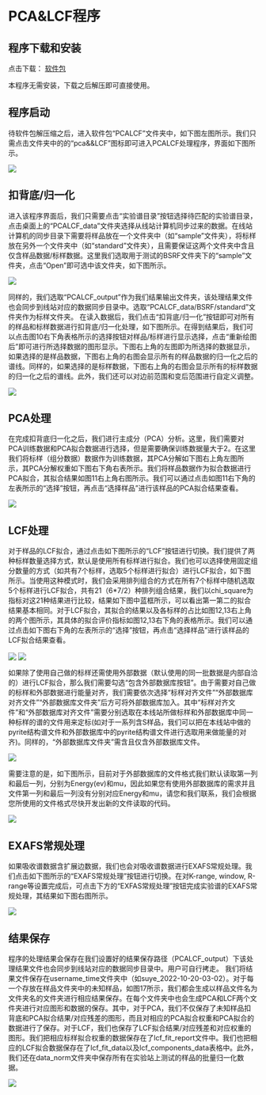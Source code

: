 # PCA&LCF程序

## 程序下载和安装

点击下载： [软件包](https://docs.ihep.ac.cn/link/AAE67B274B4ED74B279597B07BD9D3164C)

本程序无需安装，下载之后解压即可直接使用。


## 程序启动
待软件包解压缩之后，进入软件包“PCALCF”文件夹中，如下图左图所示。我们只需点击文件夹中的的“pca&&LCF”图标即可进入PCALCF处理程序，界面如下图所示。

<img src="../images/launch_xaspca1.png" align=center />

## 扣背底/归一化
进入该程序界面后，我们只需要点击“实验谱目录”按钮选择待匹配的实验谱目录，点击桌面上的“PCALCF_data”文件夹选择从线站计算机同步过来的数据。在线站计算机的同步目录下需要将样品放在一个文件夹中（如“sample”文件夹），将标样放在另外一个文件夹中（如“standard”文件夹），且需要保证这两个文件夹中含且仅含样品数据/标样数据。这里我们选取用于测试的BSRF文件夹下的“sample”文件夹，点击“Open”即可选中该文件夹，如下图所示。

<img src="../images/dataselect_pca.png" align=center />

同样的，我们选取“PCALCF_output”作为我们结果输出文件夹，该处理结果文件也会同步到线站对应的数据同步目录中。选取“PCALCF_data/BSRF/standard”文件夹作为标样文件夹。
在读入数据后，我们点击“扣背底/归一化”按钮即可对所有的样品和标样数据进行扣背底/归一化处理，如下图所示。在得到结果后，我们可以点击图10右下角表格所示的选择按钮对样品/标样进行显示选择，点击“重新绘图后”即可进行所选择数据的图形显示。下图右上角的左图即为所选择的数据显示，如果选择的是样品数据，下图右上角的右图会显示所有的样品数据的归一化之后的谱线。同样的，如果选择的是标样数据，下图右上角的右图会显示所有的标样数据的归一化之后的谱线。此外，我们还可以对边前范围和变后范围进行自定义调整。

<img src="../images/workflow_xaspcanor.png" align=center />

## PCA处理
在完成扣背底归一化之后，我们进行主成分（PCA）分析。这里，我们需要对PCA训练数据和PCA拟合数据进行选择，但是需要确保训练数据量大于2。在这里我们将标样（组分数据）数据作为训练数据，其PCA分解如下图右上角左图所示，其PCA分解权重如下图右下角右表所示。我们将样品数据作为拟合数据进行PCA拟合，其拟合结果如图11右上角右图所示。我们可以通过点击如图11右下角的左表所示的“选择”按钮，再点击“选择样品”进行该样品的PCA拟合结果查看。


<img src="../images/workflow_xaspca.png" align=center />

## LCF处理
对于样品的LCF拟合，通过点击如下图所示的“LCF”按钮进行切换。我们提供了两种标样数量选择方式，默认是使用所有标样进行拟合。我们也可以选择使用固定组分数量的方式（如共有7个标样，选取5个标样进行拟合）进行LCF拟合，如下图所示。当使用这种模式时，我们会采用排列组合的方式在所有7个标样中随机选取5个标样进行LCF拟合，共有21（6*7/2）种排列组合结果，我们以chi_square为指标对这21种结果进行比较，结果如下图中蓝框所示，可以看出第一第二的拟合结果基本相同。对于LCF拟合，其拟合的结果以及各标样的占比如图12,13右上角的两个图所示，其具体的拟合评价指标如图12,13右下角的表格所示。我们可以通过点击如下图右下角的左表所示的“选择”按钮，再点击“选择样品”进行该样品的LCF拟合结果查看。

<img src="../images/workflow_xaslcfall.png" align=center />


<img src="../images/workflow_xaslcfspec.png" align=center />

如果除了使用自己做的标样还需使用外部数据（默认使用的同一批数据是内部自洽的）进行LCF拟合，那么我们需要勾选“包含外部数据库按钮”。由于需要对自己做的标样和外部数据进行能量对齐，我们需要依次选择“标样对齐文件”“外部数据库对齐文件”“外部数据库文件夹”后方可将外部数据库加入。其中“标样对齐文件”和“外部数据库对齐文件”需要分别选取在本线站所做标样和外部数据库中同一种标样的谱的文件用来定标(如对于一系列含S样品，我们可以把在本线站中做的pyrite结构谱文件和外部数据库中的pyrite结构谱文件进行选取用来做能量的对齐)。同样的，“外部数据库文件夹”需含且仅含外部数据库文件。

<img src="../images/workflow_xaslcfexternal.png" align=center />


需要注意的是，如下图所示，目前对于外部数据库的文件格式我们默认读取第一列和最后一列，分别为Energy(ev)和mu，因此如果您有使用外部数据库的需求并且文件第一列和最后一列没有分别对应Energy和mu，请您和我们联系，我们会根据您所使用的文件格式尽快开发出新的文件读取的代码。

<img src="../images/workflow_xaslcfexternalformat.png" align=center />


## EXAFS常规处理
如果吸收谱数据含扩展边数据，我们也会对吸收谱数据进行EXAFS常规处理。我们点击如下图所示的“EXAFS常规处理”按钮进行切换。在对K-range, window, R-range等设置完成后，可点击下方的“EXFAS常规处理”按钮完成实验谱的EXAFS常规处理，其结果如下图右图所示。

<img src="../images/workflow_xaslcfeafs.png" align=center />


## 结果保存
程序的处理结果会保存在我们设置好的结果保存路径（PCALCF_output）下该处理结果文件也会同步到线站对应的数据同步目录中。用户可自行拷走。
我们将结果文件保存在username_time文件夹中（如suye_2022-10-20-03-02）。对于每一个存放在样品文件夹中的未知样品，如图17所示，我们都会生成以样品文件名为文件夹名的文件夹进行相应结果保存。在每个文件夹中也会生成PCA和LCF两个文件夹进行对应图形和数据的保存。其中，对于PCA，我们不仅保存了未知样品扣背底和PCA拟合结果/对应残差的图形，而且对相应的PCA拟合权重和PCA拟合的数据进行了保存。对于LCF，我们也保存了LCF拟合结果/对应残差和对应权重的图形。我们把相应标样拟合权重的数据保存在了lcf_fit_report文件中。我们也把相应的LCF拟合数据保存在了lcf_fit_data以及lcf_components_data表格中。此外，我们还在data_norm文件夹中保存所有在实验站上测试的样品的批量归一化数据。

<img src="../images/save_pcalcf.png" align=center />
